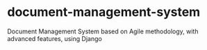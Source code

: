 # document-management-system
Document Management System based on Agile methodology, with advanced features, using Django
